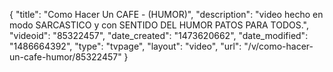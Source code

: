 {
    "title": "Como Hacer Un CAFE - (HUMOR)",
    "description": "video hecho en modo SARCASTICO y con SENTIDO DEL HUMOR PATOS PARA TODOS.",
    "videoid": "85322457",
    "date_created": "1473620662",
    "date_modified": "1486664392",
    "type": "tvpage",
    "layout": "video",
    "url": "\/v\/como-hacer-un-cafe-humor\/85322457"
}